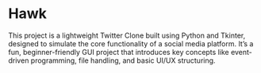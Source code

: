 # Hawk
This project is a lightweight Twitter Clone built using Python and Tkinter, designed to simulate the core functionality of a social media platform. It’s a fun, beginner-friendly GUI project that introduces key concepts like event-driven programming, file handling, and basic UI/UX structuring.
